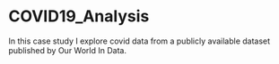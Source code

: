 # COVID19_Analysis
In this case study I explore covid data from a publicly available dataset published by Our World In Data.
